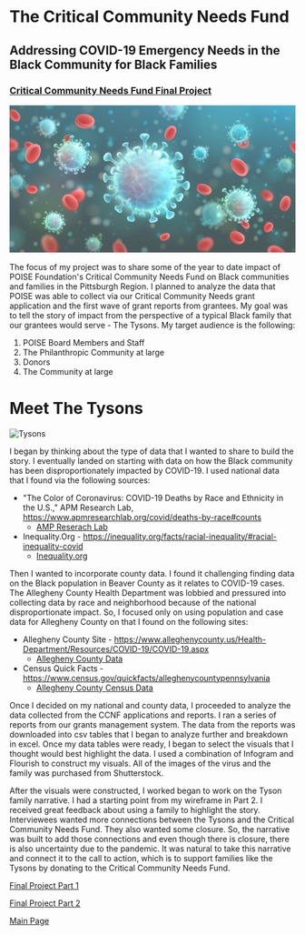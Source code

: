 # The Critical Community Needs Fund
## Addressing COVID-19 Emergency Needs in the Black Community for Black Families

### [Critical Community Needs Fund Final Project](https://carnegiemellon.shorthandstories.com/the-critical-community-needs-fund/index.html)


![Rona](Ronablue.jpg)


The focus of my project was to share some of the year to date impact of POISE Foundation's Critical Community Needs Fund on Black communities and families in the Pittsburgh Region.
I planned to analyze the data that POISE was able to collect via our Critical Community Needs grant application and the first wave of grant reports from grantees.
My goal was to tell the story of impact from the perspective of a typical Black family that our grantees would serve - The Tysons.  My target audience is the following:

1. POISE Board Members and Staff
2. The Philanthropic Community at large
3. Donors
4. The Community at large


# Meet The Tysons

![Tysons](Tysons.jpg)



I began by thinking about the type of data that I wanted to share to build the story. I eventually landed on starting with data on how the Black community has been
disproportionately impacted by COVID-19. I used national data that I found via the following sources:

* "The Color of Coronavirus: COVID-19 Deaths by Race and Ethnicity in the U.S.," APM Research Lab, https://www.apmresearchlab.org/covid/deaths-by-race#counts
    * [AMP Reserach Lab](https://www.apmresearchlab.org/covid/deaths-by-race#counts)
* Inequality.Org - https://inequality.org/facts/racial-inequality/#racial-inequality-covid
    * [Inequality.org](https://inequality.org/facts/racial-inequality/#racial-inequality-covid)

Then I wanted to incorporate county data.  I found it challenging finding data on the Black population in Beaver County as it relates to COVID-19 cases.
The Allegheny County Health Department was lobbied and pressured into collecting data by race and neighborhood because of the national 
disproportionate impact. So, I focused only on using population and case data for Allegheny County on that I found on the following sites:

* Allegheny County Site - https://www.alleghenycounty.us/Health-Department/Resources/COVID-19/COVID-19.aspx 
    * [Allegheny County Data](https://www.alleghenycounty.us/Health-Department/Resources/COVID-19/COVID-19.aspx)
* Census Quick Facts - https://www.census.gov/quickfacts/alleghenycountypennsylvania
    * [Allegheny County Census Data](https://www.census.gov/quickfacts/alleghenycountypennsylvania)

Once I decided on my national and county data, I proceeded to analyze the data collected from the CCNF applications and reports. I ran a series of 
reports from our grants management system.  The data from the reports was downloaded into csv tables that I began to analyze further and breakdown in excel.
Once my data tables were ready, I began to select the visuals that I thought would best highlight the data. I used a combination of Infogram and Flourish to construct
my visuals.  All of the images of the virus and the family was purchased from Shutterstock.

After the visuals were constructed, I worked began to work on the Tyson family narrative. I had a starting point from my wireframe in Part 2.
I received great feedback about using a family to highlight the story. Interviewees wanted more connections between the Tysons and the Critical
Community Needs Fund. They also wanted some closure.  So, the narrative was built to add those connections and even though there is closure, there is also uncertainty
due to the pandemic. It was natural to take this narrative and connect it to the call to action, which is to support families like the Tysons by donating to the Critical Community Needs Fund. 

[Final Project Part 1](/final_project_TraciJohnson.md)

[Final Project Part 2](/final_project_part2.md)

[Main Page](/README.md)


